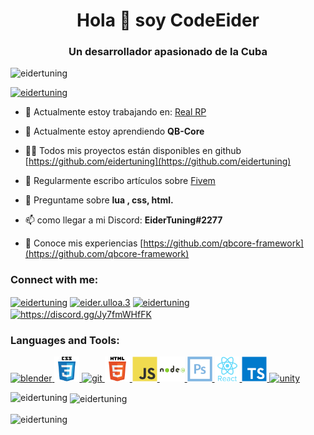 <h1 align="center">Hola 👋 soy CodeEider</h1>
<h3 align="center">Un desarrollador apasionado de la Cuba</h3>

<p align="left"> <img src="https://komarev.com/ghpvc/?username=eidertuning&label=Profile%20views&color=0e75b6&style=flat" alt="eidertuning" /> </p>

<p align="left"> <a href="https://github.com/ryo-ma/github-profile-trophy"><img src="https://github-profile-trophy.vercel.app/?username=eidertuning" alt="eidertuning" /></a> </p>

- 🔭 Actualmente estoy trabajando en: [Real RP](https://discord.gg/Jy7fmWHfFK)

- 🌱 Actualmente estoy aprendiendo **QB-Core**

- 👨‍💻 Todos mis proyectos están disponibles en github [https://github.com/eidertuning](https://github.com/eidertuning)

- 📝 Regularmente escribo artículos sobre [Fivem](Fivem)

- 💬 Preguntame sobre **lua , css, html.**

- 📫 como llegar a mi Discord: **EiderTuning#2277**

- 📄 Conoce mis experiencias [https://github.com/qbcore-framework](https://github.com/qbcore-framework)

<h3 align="left">Connect with me:</h3>
<p align="left">
<a href="https://twitter.com/eidertuning" target="blank"><img align="center" src="https://raw.githubusercontent.com/rahuldkjain/github-profile-readme-generator/master/src/images/icons/Social/twitter.svg" alt="eidertuning" height="30" width="40" /></a>
<a href="https://fb.com/eider.ulloa.3" target="blank"><img align="center" src="https://raw.githubusercontent.com/rahuldkjain/github-profile-readme-generator/master/src/images/icons/Social/facebook.svg" alt="eider.ulloa.3" height="30" width="40" /></a>
<a href="https://instagram.com/eidertuning" target="blank"><img align="center" src="https://raw.githubusercontent.com/rahuldkjain/github-profile-readme-generator/master/src/images/icons/Social/instagram.svg" alt="eidertuning" height="30" width="40" /></a>
<a href="https://discord.gg/https://discord.gg/Jy7fmWHfFK" target="blank"><img align="center" src="https://raw.githubusercontent.com/rahuldkjain/github-profile-readme-generator/master/src/images/icons/Social/discord.svg" alt="https://discord.gg/Jy7fmWHfFK"(https://discord.gg/Jy7fmWHfFK)" height="30" width="40" /></a>
</p>

<h3 align="left">Languages and Tools:</h3>
<p align="left"> <a href="https://www.blender.org/" target="_blank" rel="noreferrer"> <img src="https://download.blender.org/branding/community/blender_community_badge_white.svg" alt="blender" width="40" height="40"/> </a> <a href="https://www.w3schools.com/css/" target="_blank" rel="noreferrer"> <img src="https://raw.githubusercontent.com/devicons/devicon/master/icons/css3/css3-original-wordmark.svg" alt="css3" width="40" height="40"/> </a> <a href="https://git-scm.com/" target="_blank" rel="noreferrer"> <img src="https://www.vectorlogo.zone/logos/git-scm/git-scm-icon.svg" alt="git" width="40" height="40"/> </a> <a href="https://www.w3.org/html/" target="_blank" rel="noreferrer"> <img src="https://raw.githubusercontent.com/devicons/devicon/master/icons/html5/html5-original-wordmark.svg" alt="html5" width="40" height="40"/> </a> <a href="https://developer.mozilla.org/en-US/docs/Web/JavaScript" target="_blank" rel="noreferrer"> <img src="https://raw.githubusercontent.com/devicons/devicon/master/icons/javascript/javascript-original.svg" alt="javascript" width="40" height="40"/> </a> <a href="https://nodejs.org" target="_blank" rel="noreferrer"> <img src="https://raw.githubusercontent.com/devicons/devicon/master/icons/nodejs/nodejs-original-wordmark.svg" alt="nodejs" width="40" height="40"/> </a> <a href="https://www.photoshop.com/en" target="_blank" rel="noreferrer"> <img src="https://raw.githubusercontent.com/devicons/devicon/master/icons/photoshop/photoshop-line.svg" alt="photoshop" width="40" height="40"/> </a> <a href="https://reactjs.org/" target="_blank" rel="noreferrer"> <img src="https://raw.githubusercontent.com/devicons/devicon/master/icons/react/react-original-wordmark.svg" alt="react" width="40" height="40"/> </a> <a href="https://www.typescriptlang.org/" target="_blank" rel="noreferrer"> <img src="https://raw.githubusercontent.com/devicons/devicon/master/icons/typescript/typescript-original.svg" alt="typescript" width="40" height="40"/> </a> <a href="https://unity.com/" target="_blank" rel="noreferrer"> <img src="https://www.vectorlogo.zone/logos/unity3d/unity3d-icon.svg" alt="unity" width="40" height="40"/> </a> </p>

<p><img align="left" src="https://github-readme-stats.vercel.app/api/top-langs?username=eidertuning&show_icons=true&locale=en&layout=compact" alt="eidertuning" /></p>

<p>&nbsp;<img align="center" src="https://github-readme-stats.vercel.app/api?username=eidertuning&show_icons=true&locale=en" alt="eidertuning" /></p>

<p><img align="center" src="https://github-readme-streak-stats.herokuapp.com/?user=eidertuning&" alt="eidertuning" /></p>

